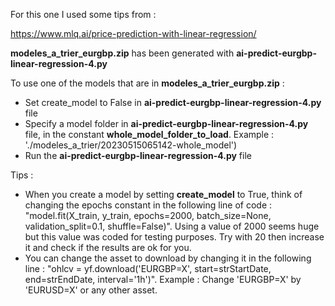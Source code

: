
For this one I used some tips from :

https://www.mlq.ai/price-prediction-with-linear-regression/

**modeles_a_trier_eurgbp.zip** has been generated with **ai-predict-eurgbp-linear-regression-4.py**

To use one of the models that are in **modeles_a_trier_eurgbp.zip** :

- Set create_model to False in **ai-predict-eurgbp-linear-regression-4.py** file
- Specify a model folder in **ai-predict-eurgbp-linear-regression-4.py** file, in the constant **whole_model_folder_to_load**. Example : './modeles_a_trier/20230515065142-whole_model')
- Run the **ai-predict-eurgbp-linear-regression-4.py** file

Tips :
- When you create a model by setting **create_model** to True, think of changing the epochs constant in the following line of code : "model.fit(X_train, y_train, epochs=2000, batch_size=None, validation_split=0.1, shuffle=False)". Using a value of 2000 seems huge but this value was coded for testing purposes. Try with 20 then increase it and check if the results are ok for you.
- You can change the asset to download by changing it in the following line : "ohlcv = yf.download('EURGBP=X', start=strStartDate, end=strEndDate, interval='1h')". Example : Change 'EURGBP=X' by 'EURUSD=X' or any other asset.
